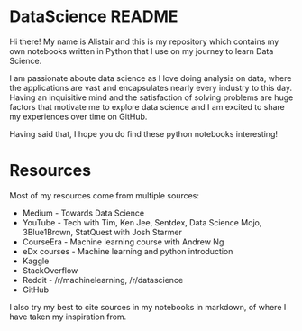 # DataScience README

Hi there! My name is Alistair and this is my repository which contains my own notebooks written in Python that I use on my journey to learn Data Science.

I am passionate aboute data science as I love doing analysis on data, where the applications are vast and encapsulates nearly every industry to this day. Having an inquisitive mind and the satisfaction of solving problems are huge factors that motivate me to explore data science and I am excited to share my experiences over time on GitHub.

Having said that, I hope you do find these python notebooks interesting!


# Resources

Most of my resources come from multiple sources:
* Medium - Towards Data Science
* YouTube - Tech with Tim, Ken Jee, Sentdex, Data Science Mojo, 3Blue1Brown, StatQuest with Josh Starmer
* CourseEra - Machine learning course with Andrew Ng
* eDx courses - Machine learning and python introduction
* Kaggle
* StackOverflow
* Reddit - /r/machinelearning, /r/datascience
* GitHub

I also try my best to cite sources in my notebooks in markdown, of where I have taken my inspiration from.


